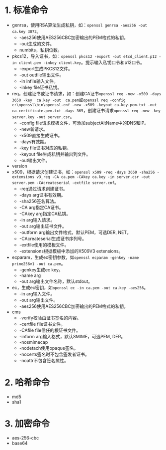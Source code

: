 # 1. 标准命令

- genrsa，使用RSA算法生成私钥，如：`openssl genrsa -aes256 -out ca.key 3072`。  
  - -aes256使用AES256CBC加密输出的PEM格式的私钥。  
  - -out生成的文件。  
  - numbits，私钥位数。  
- pkcs12，导入证书，如：`openssl pkcs12 -export -out etcd_client.p12 -in client.pem -inkey client.key`。提示输入私钥口令和p12口令。  
  - -export生成PKCS12文件。
  - -out outfile输出文件。
  - -in  infile输入文件。
  - -inkey file证书私钥。
- req，创建证书或证书请求，如：创建CA证书`openssl req -new -x509 -days 3650 -key  ca.key -out  ca.pem`或`openssl req -config c:\openssl\bin\openssl.cnf -new -x509 -keyout ca-key.pem.txt -out ca-certificate.pem.txt -days 365`，创建证书请求`openssl req -new -key server.key -out server.csr`。  
  - -config file请求模板文件，可添加subjectAltName中的DNS和IP。
  - -new新请求。
  - -x509直接生成证书。
  - -days有效期。
  - -key file证书对应的私钥。
  - -keyout file生成私钥并输出到文件。
  - -out输出文件。
- version
- x509，根据请求创建证书，如：`openssl x509 -req -days 3650 -sha256 -extensions v3_req -CA ca.pem -CAkey ca.key -in server.csr -out server.pem -CAcreateserial -extfile server.cnf`。
  - -req通过请求创建证书。
  - -days arg证书有效期。
  - -sha256签名算法。
  - -CA arg指定CA证书。
  - -CAkey arg指定CA私钥。
  - -in arg输入请求。
  - -out arg输出证书文件。
  - -outform arg输出文件格式，默认PEM，可选DER, NET。
  - -CAcreateserial生成证书序列号。
  - -extfile使用的模板文件。
  - -extensions根据模板中添加的X509V3 extensions。
- ecparam，生成ec密钥参数，如`openssl ecparam -genkey -name prime256v1 -out ca.pem`。
  - -genkey生成ec key。
  - -name arg
  - -out arg输出文件名称，默认stdout。
- ec，生成ec密钥，如`openssl ec -in ca.pem -out ca.key -aes256`。
  - -in arg输入文件。
  - -out arg输出文件。
  - -aes256使用AES256CBC加密输出的PEM格式的私钥。
- cms
  - -verify校验由证书签名的内容。
  - -certfile file证书文件。
  - -CAfile file信任的根证书文件。
  - -inform arg输入格式，默认SMIME，可选PEM, DER。
  - -nosmimecap
  - -nodetach使用opaque签名。
  - -nocerts签名时不包含签发者证书。
  - -noattr不包含签名属性。

# 2. 哈希命令

- md5  
- sha1

# 3. 加密命令

- aes-256-cbc
- base64
